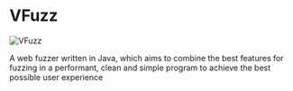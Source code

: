 # VFuzz

![VFuzz](https://i.imgur.com/wGVMjPR.png)

A web fuzzer written in Java, which aims to combine the best features for fuzzing in a performant, clean and simple program to achieve the best possible user experience
